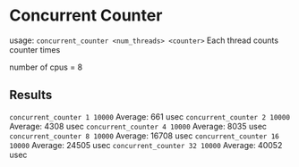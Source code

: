 # Concurrent Counter

usage: `concurrent_counter <num_threads> <counter>`
Each thread counts counter times

number of cpus = 8

## Results

`concurrent_counter 1 10000`
Average: 661 usec
`concurrent_counter 2 10000`
Average: 4308 usec
`concurrent_counter 4 10000`
Average: 8035 usec
`concurrent_counter 8 10000`
Average: 16708 usec
`concurrent_counter 16 10000`
Average: 24505 usec
`concurrent_counter 32 10000`
Average: 40052 usec

